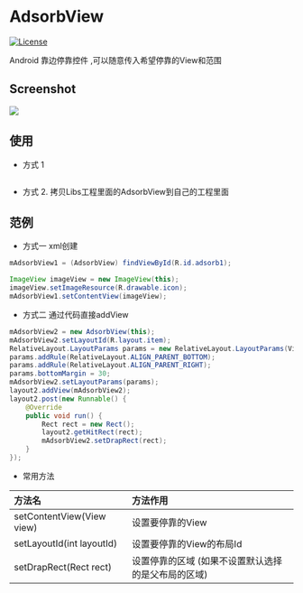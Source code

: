 # AdsorbView

[![License](https://img.shields.io/badge/license-Apache%202-green.svg)](https://www.apache.org/licenses/LICENSE-2.0)

Android 靠边停靠控件 ,可以随意传入希望停靠的View和范围

## Screenshot

![](https://github.com/xinle/AdsorbView/blob/master/Screenshot/screen.gif)

## 使用
- 方式 1

```java

```

- 方式 2. 拷贝Libs工程里面的AdsorbView到自己的工程里面

## 范例

- 方式一 xml创建

```java
mAdsorbView1 = (AdsorbView) findViewById(R.id.adsorb1);

ImageView imageView = new ImageView(this);
imageView.setImageResource(R.drawable.icon);
mAdsorbView1.setContentView(imageView);
```

- 方式二 通过代码直接addView

```java
mAdsorbView2 = new AdsorbView(this);
mAdsorbView2.setLayoutId(R.layout.item);
RelativeLayout.LayoutParams params = new RelativeLayout.LayoutParams(ViewGroup.LayoutParams.WRAP_CONTENT, ViewGroup.LayoutParams.WRAP_CONTENT);
params.addRule(RelativeLayout.ALIGN_PARENT_BOTTOM);
params.addRule(RelativeLayout.ALIGN_PARENT_RIGHT);
params.bottomMargin = 30;
mAdsorbView2.setLayoutParams(params);
layout2.addView(mAdsorbView2);
layout2.post(new Runnable() {
    @Override
    public void run() {
        Rect rect = new Rect();
        layout2.getHitRect(rect);
        mAdsorbView2.setDrapRect(rect);
    }
});
```

- 常用方法

| 方法名                      | 方法作用                           |
|:---------------------------|:----------------------------------|
| setContentView(View view)  | 设置要停靠的View                    |
| setLayoutId(int layoutId)  | 设置要停靠的View的布局Id             |
| setDrapRect(Rect rect)     | 设置停靠的区域 (如果不设置默认选择的是父布局的区域)  |
